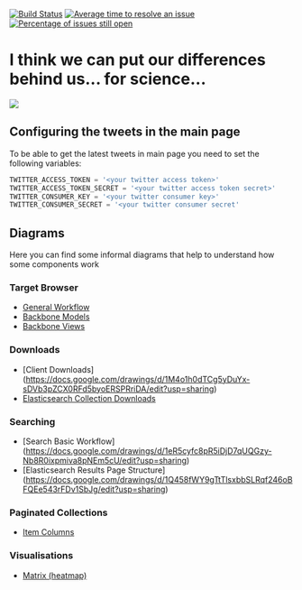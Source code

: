 [![Build Status](https://travis-ci.org/chembl/GLaDOS.svg?branch=master)](https://travis-ci.org/chembl/GLaDOS)
[![Average time to resolve an issue](http://isitmaintained.com/badge/resolution/chembl/GLaDOS.svg)](http://isitmaintained.com/project/chembl/GLaDOS "Average time to resolve an issue")
[![Percentage of issues still open](http://isitmaintained.com/badge/open/chembl/GLaDOS.svg)](http://isitmaintained.com/project/chembl/GLaDOS "Percentage of issues still open")

# I think we can put our differences behind us... for science...
![](https://upload.wikimedia.org/wikipedia/en/b/bf/Glados.png)

## Configuring the tweets in the main page 

To be able to get the latest tweets in main page you need to set the following variables:

```python
TWITTER_ACCESS_TOKEN = '<your twitter access token>'
TWITTER_ACCESS_TOKEN_SECRET = '<your twitter access token secret>'
TWITTER_CONSUMER_KEY = '<your twitter consumer key>'
TWITTER_CONSUMER_SECRET = '<your twitter consumer secret'

```

## Diagrams

Here you can find some informal diagrams that help to understand how some components work

### Target Browser

* [General Workflow](https://docs.google.com/drawings/d/11WVrcOHXVr0LlZUd0AMRUcPCkL3TuJDcYmZfcUvDrC4/edit?usp=sharing)
* [Backbone Models](https://docs.google.com/drawings/d/1abSTgJUhJh3bEx_DdHCHOrI_T1ayY52rCkRq5Qtq3Hw/edit?usp=sharing)
* [Backbone Views](https://docs.google.com/drawings/d/1XyLlojtV63AERXPHXmfzw-F0TYjDVZw_yt2ZcHXI-A0/edit?usp=sharing)

### Downloads

* [Client Downloads] (https://docs.google.com/drawings/d/1M4o1h0dTCg5yDuYx-sDVb3pZCX0RFd5byoERSPRriDA/edit?usp=sharing)
* [Elasticsearch Collection Downloads](https://docs.google.com/drawings/d/1lh6IDZYGL8Ga3-anTwrRgfTXiURzE1-Sp-c9I_WOyQA/edit?usp=sharing)

### Searching

* [Search Basic Workflow] (https://docs.google.com/drawings/d/1eR5cyfc8pR5iDjD7qUQGzy-Nb8R0ixpmiva8pNEm5cU/edit?usp=sharing)
* [Elasticsearch Results Page Structure] (https://docs.google.com/drawings/d/1Q458fWY9gTtTlsxbbSLRqf246oBFQEe543rFDv1SbJg/edit?usp=sharing)

### Paginated Collections

* [Item Columns](https://docs.google.com/drawings/d/1RjgbMwToiI1m2rX-UM2QRy5_gBUk0iHZJ2frL5v6OIE/edit?usp=sharing)

### Visualisations

* [Matrix (heatmap)](https://docs.google.com/drawings/d/1_K7JTZDZYPw0i_hLy-ApYsNI264edBrJmoDetG2FgVw/edit?usp=sharing)




